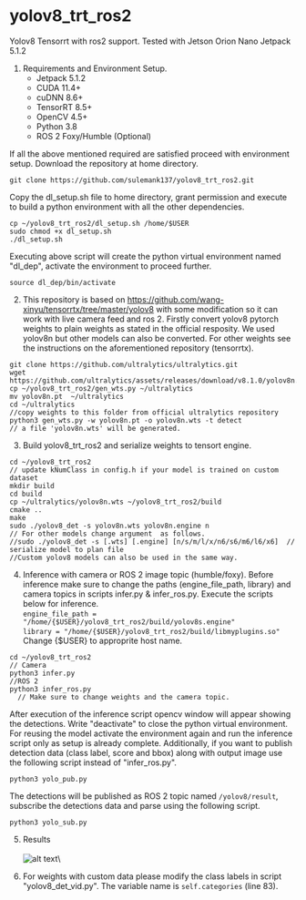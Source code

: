 # yolov8_trt_ros2
Yolov8 Tensorrt with ros2 support. Tested with Jetson Orion Nano Jetpack 5.1.2

1. Requirements and Environment Setup.
    * Jetpack 5.1.2
    * CUDA 11.4+
    * cuDNN 8.6+
    * TensorRT 8.5+
    * OpenCV 4.5+
    * Python 3.8
    * ROS 2 Foxy/Humble (Optional)

If all the above mentioned required are satisfied proceed with environment setup.
Download the repository at home directory.
```
git clone https://github.com/sulemank137/yolov8_trt_ros2.git
```
Copy the dl_setup.sh file to home directory, grant permission and execute to build a python environment with all the other dependencies. 
```
cp ~/yolov8_trt_ros2/dl_setup.sh /home/$USER
sudo chmod +x dl_setup.sh
./dl_setup.sh
```
Executing above script will create the python virtual environment named "dl_dep", activate the environment to proceed further.
```
source dl_dep/bin/activate
```
2. This repository is based on https://github.com/wang-xinyu/tensorrtx/tree/master/yolov8 with some modification so it can work with live camera feed and ros 2. Firstly convert yolov8 pytorch weights to plain weights as stated in the official resposity. We used yolov8n but other models can also be converted. For other weights see the instructions on the aforementioned repository (tensorrtx).
```
git clone https://github.com/ultralytics/ultralytics.git
wget https://github.com/ultralytics/assets/releases/download/v8.1.0/yolov8n.pt
cp ~/yolov8_trt_ros2/gen_wts.py ~/ultralytics
mv yolov8n.pt  ~/ultralytics
cd ~/ultralytics
//copy weights to this folder from official ultralytics repository
python3 gen_wts.py -w yolov8n.pt -o yolov8n.wts -t detect
// a file 'yolov8n.wts' will be generated.
```
3. Build yolov8_trt_ros2 and serialize weights to tensort engine.
```
cd ~/yolov8_trt_ros2
// update kNumClass in config.h if your model is trained on custom dataset
mkdir build
cd build
cp ~/ultralytics/yolov8n.wts ~/yolov8_trt_ros2/build
cmake ..
make
sudo ./yolov8_det -s yolov8n.wts yolov8n.engine n
// For other models change argument  as follows.
//sudo ./yolov8_det -s [.wts] [.engine] [n/s/m/l/x/n6/s6/m6/l6/x6]  // serialize model to plan file
//Custom yolov8 models can also be used in the same way.
```
4. Inference with camera or ROS 2 image topic (humble/foxy).
Before inference make sure to change the paths (engine_file_path, library) and camera topics in scripts infer.py & infer_ros.py. Execute the scripts below for inference.\
`engine_file_path = "/home/{$USER}/yolov8_trt_ros2/build/yolov8s.engine"`\
`library = "/home/{$USER}/yolov8_trt_ros2/build/libmyplugins.so"`\
Change {$USER} to approprite host name.

```
cd ~/yolov8_trt_ros2
// Camera
python3 infer.py
//ROS 2
python3 infer_ros.py
  // Make sure to change weights and the camera topic.
```
After execution of the inference script opencv window will appear showing the detections. Write "deactivate" to close the python virtual environment. For reusing the model activate the environment again and run the inference script only as setup is already complete.
Additionally, if you want to publish detection data (class label, score and bbox) along with output image use the following script instead of "infer_ros.py".
```
python3 yolo_pub.py
```
The detections will be published as ROS 2 topic named `/yolov8/result`, subscribe the detections data and parse using the following script.
```
python3 yolo_sub.py
```
5. Results\
\
![alt text](https://github.com/sulemank137/yolov8_trt_ros2/blob/525a0636d1fa51f37355d43aea834e9980cedc10/images/yolov8_sub.png)\

6. For weights with custom data please modify the class labels in script "yolov8_det_vid.py". The variable name is `self.categories` (line 83). 

